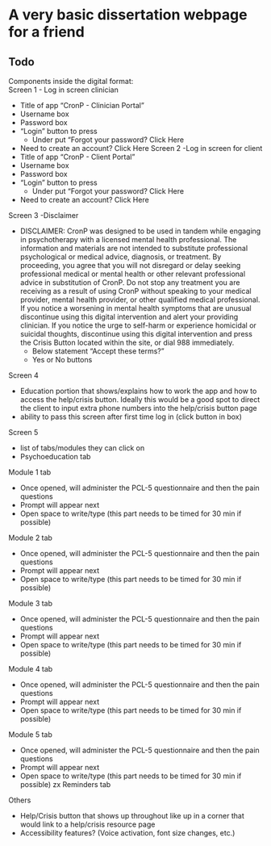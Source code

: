 # A very basic dissertation webpage for a friend

## Todo
Components inside the digital format: \
Screen 1 - Log in screen clinician  
- Title of app “CronP - Clinician Portal” 
- Username box 
- Password box 
- “Login” button to press 
  -  Under put “Forgot your password? Click Here 
- Need to create an account? Click Here 
Screen 2 -Log in screen for client 
- Title of app “CronP - Client Portal” 
- Username box 
- Password box 
- “Login” button to press 
  -  Under put “Forgot your password? Click Here 
- Need to create an account? Click Here  

Screen 3 -Disclaimer  
- DISCLAIMER: CronP was designed to be used in tandem while engaging in psychotherapy with a licensed mental health professional. The information and materials are not intended to substitute professional psychological or medical advice, diagnosis, or treatment. By proceeding, you agree that you will not disregard or delay seeking professional medical or mental health or other relevant professional advice in substitution of CronP. Do not stop any treatment you are receiving as a result of using CronP without speaking to your medical provider, mental health provider, or other qualified medical professional. If you notice a worsening in mental health symptoms that are unusual discontinue using this digital intervention and alert your providing clinician. If you notice the urge to self-harm or experience homicidal or suicidal thoughts, discontinue using this digital intervention and press the Crisis Button located within the site, or dial 988 immediately.  
  - Below statement “Accept these terms?” 
  - Yes or No buttons 

Screen 4 
- Education portion that shows/explains how to work the app and how to access the help/crisis button. Ideally this would be a good spot to direct the client to input extra phone numbers into the help/crisis button page 
- ability to pass this screen after first time log in (click button in box) 

Screen 5 
- list of tabs/modules they can click on 
- Psychoeducation tab 

Module 1 tab 
- Once opened, will administer the PCL-5 questionnaire and then the pain questions 
- Prompt will appear next  
- Open space to write/type (this part needs to be timed for 30 min if possible) 

Module 2 tab 
- Once opened, will administer the PCL-5 questionnaire and then the pain questions 
- Prompt will appear next  
- Open space to write/type (this part needs to be timed for 30 min if possible) 

Module 3 tab 
- Once opened, will administer the PCL-5 questionnaire and then the pain questions 
- Prompt will appear next  
- Open space to write/type (this part needs to be timed for 30 min if possible) 

Module 4 tab 
- Once opened, will administer the PCL-5 questionnaire and then the pain questions 
- Prompt will appear next  
- Open space to write/type (this part needs to be timed for 30 min if possible) 

Module 5 tab 
- Once opened, will administer the PCL-5 questionnaire and then the pain questions 
- Prompt will appear next  
- Open space to write/type (this part needs to be timed for 30 min if possible) 
zx
Reminders tab 


Others
- Help/Crisis button that shows up throughout like up in a corner that would link to a help/crisis resource page 
- Accessibility features? (Voice activation, font size changes, etc.)
